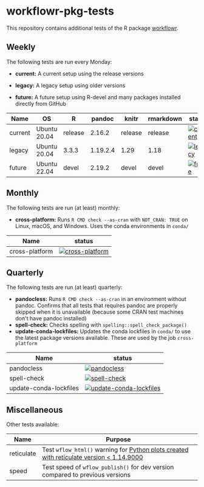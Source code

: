 # workflowr-pkg-tests

This repository contains additional tests of the R package [workflowr][].

[workflowr]: https://github.com/workflowr/workflowr

## Weekly

The following tests are run every Monday:

* **current:** A current setup using the release versions

* **legacy:** A legacy setup using older versions

* **future:** A future setup using R-devel and many packages installed directly
from GitHub


Name    | OS           | R       | pandoc   | knitr   | rmarkdown | status
------- | ------------ | ------- | -------- | ------- | --------- | ------
current | Ubuntu 20.04 | release | 2.16.2   | release | release   | [![current](https://github.com/workflowr/workflowr-pkg-tests/workflows/current/badge.svg)](https://github.com/workflowr/workflowr-pkg-tests/actions/workflows/current.yaml)
legacy  | Ubuntu 20.04 | 3.3.3   | 1.19.2.4 | 1.29    | 1.18      | [![legacy](https://github.com/workflowr/workflowr-pkg-tests/workflows/legacy/badge.svg)](https://github.com/workflowr/workflowr-pkg-tests/actions/workflows/legacy.yaml)
future  | Ubuntu 22.04 | devel   | 2.19.2   | devel   | devel     | [![future](https://github.com/workflowr/workflowr-pkg-tests/workflows/future/badge.svg)](https://github.com/workflowr/workflowr-pkg-tests/actions/workflows/future.yaml)

## Monthly

The following tests are run (at least) monthly:

* **cross-platform:** Runs `R CMD check --as-cran` with `NOT_CRAN: TRUE` on
  Linux, macOS, and Windows. Uses the conda environments in `conda/`

Name        | status
----------- | -------
cross-platform | [![cross-platform](https://github.com/workflowr/workflowr-pkg-tests/workflows/cross-platform/badge.svg)](https://github.com/workflowr/workflowr-pkg-tests/actions/workflows/cross-platform.yaml)


## Quarterly

The following tests are run (at least) quarterly:

* **pandocless:** Runs `R CMD check --as-cran` in an environment without pandoc.
  Confirms that all tests that requires pandoc are properly skipped when it is
  unavailable (because some CRAN test machines don't have pandoc installed)
* **spell-check:** Checks spelling with `spelling::spell_check_package()`
* **update-conda-lockfiles:** Updates the conda lockfiles in `conda/` to use the
  latest package versions available. These are used by the job `cross-platform`

Name        | status
----------- | -------
pandocless | [![pandocless](https://github.com/workflowr/workflowr-pkg-tests/workflows/pandocless/badge.svg)](https://github.com/workflowr/workflowr-pkg-tests/actions/workflows/pandocless.yaml)
spell-check | [![spell-check](https://github.com/workflowr/workflowr-pkg-tests/workflows/spell-check/badge.svg)](https://github.com/workflowr/workflowr-pkg-tests/actions/workflows/spell-check.yaml)
update-conda-lockfiles | [![update-conda-lockfiles](https://github.com/workflowr/workflowr-pkg-tests/workflows/update-conda-lockfiles/badge.svg)](https://github.com/workflowr/workflowr-pkg-tests/actions/workflows/update-conda-lockfiles.yaml)

## Miscellaneous

Other tests available:

Name  | Purpose
------------- | -------------
reticulate    | Test `wflow_html()` warning for [Python plots created with reticulate version < 1.14.9000][workflowr181]
speed         | Test speed of `wflow_publish()` for dev version compared to previous versions

[workflowr181]: https://github.com/workflowr/workflowr/issues/181
